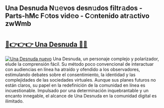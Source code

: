 ## Una Desnuda N𝚞𝚎vos desn𝚞dos filtr𝚊dos - Parts-hMc F𝚘tos vid𝚎o - C𝚘ntenido atr𝚊ctivo zwWmb

# <h2><a href="http://mb9wrk.tromn.icu/?c=Una+Desnuda">🔗👉👉👉 Una Desnuda 🔗🔗</a></h2>

[![Una Desnuda nuevo](https://i.imgur.com/pEAQMta.gif)](http://mb9wrk.tromn.icu/?c=Una+Desnuda)
Una Desnuda, un personaje complejo y polarizador, elude la comprensión fácil. Su método poco convencional de interactuar con audiencias en línea ha atraído y ofendido a los observadores, estimulando debates sobre el consentimiento, la identidad y las complejidades de las sociedades virtuales. Aunque sus planes futuros no están claros, su papel en la redefinición de la comunidad en línea es incuestionable. Impulsado por una determinación inquebrantable y un encanto innegable, el alcance de Una Desnuda en la comunidad digital es ilimitado.
